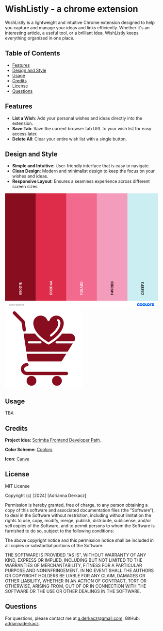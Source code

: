 # WishListly - a chrome extension

WishListly is a lightweight and intuitive Chrome extension designed to help you capture and manage your ideas and links efficiently. Whether it's an interesting article, a useful tool, or a brilliant idea, WishListly keeps everything organized in one place.

## Table of Contents
- [Features](#features)
- [Design and Style](#design-and-style)
- [Usage](#usage)
- [Credits](#credits)
- [License](#license)
- [Questions](#questions)

## Features
- **List a Wish**: Add your personal wishes and ideas directly into the extension.
- **Save Tab**: Save the current browser tab URL to your wish list for easy access later.
- **Delete All**: Clear your entire wish list with a single button.

## Design and Style
- **Simple and Intuitive**: User-friendly interface that is easy to navigate.
- **Clean Design**: Modern and minimalist design to keep the focus on your wishes and ideas.
- **Responsive Layout**: Ensures a seamless experience across different screen sizes.

![Image](./src/assets/images/color-palette.png)
![Image](./src/assets/images/logo.png)

## Usage

TBA

## Credits
**Project Idea:** [Scrimba Frontend Developer Path](https://scrimba.com/learn/frontend).

**Color Scheme:** [Coolors](https://coolors.co/)

**Icon:** [Canva](https://www.canva.com/)

## License
MIT License

Copyright (c) [2024] [Adrianna Derkacz]

Permission is hereby granted, free of charge, to any person obtaining a copy of this software and associated documentation files (the "Software"), to deal in the Software without restriction, including without limitation the rights to use, copy, modify, merge, publish, distribute, sublicense, and/or sell copies of the Software, and to permit persons to whom the Software is furnished to do so, subject to the following conditions:

The above copyright notice and this permission notice shall be included in all copies or substantial portions of the Software.

THE SOFTWARE IS PROVIDED "AS IS", WITHOUT WARRANTY OF ANY KIND, EXPRESS OR IMPLIED, INCLUDING BUT NOT LIMITED TO THE WARRANTIES OF MERCHANTABILITY, FITNESS FOR A PARTICULAR PURPOSE AND NONINFRINGEMENT. IN NO EVENT SHALL THE AUTHORS OR COPYRIGHT HOLDERS BE LIABLE FOR ANY CLAIM, DAMAGES OR OTHER LIABILITY, WHETHER IN AN ACTION OF CONTRACT, TORT OR OTHERWISE, ARISING FROM, OUT OF OR IN CONNECTION WITH THE SOFTWARE OR THE USE OR OTHER DEALINGS IN THE SOFTWARE.

## Questions
For questions, please contact me at a.derkacz@gmail.com.
GitHub: [adriannaderkacz](https://github.com/adriannaderkacz).